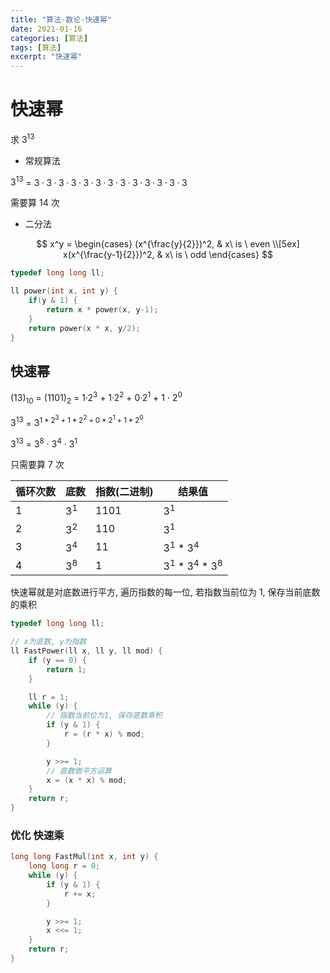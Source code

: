 ```yaml
---
title: "算法-数论-快速幂"
date: 2021-01-16
categories: [算法]
tags: [算法]
excerpt: "快速幂"
---
```


# 快速幂

求 $3^{13}$

- 常规算法

$3^{13}$ = $3·3·3·3·3·3·3·3·3·3·3·3·3$

需要算 $14$ 次

- 二分法

$$
x^y = 
\begin{cases}
(x^{\frac{y}{2}})^2, & x\ is \ even \\[5ex]
x(x^{\frac{y-1}{2}})^2, & x\ is \ odd
\end{cases}
$$

```c
typedef long long ll;

ll power(int x, int y) {
    if(y & 1) {
        return x * power(x, y-1);
    }
    return power(x * x, y/2);
}
```

## 快速幂

$(13)_{10}$ = $(1101)_2$ = $1$·$2^3$ + $1$·$2^2$ + $0$·$2^1$ + $1$ · $2^0$

$3^{13}$ = $3^{1 * 2^3 + 1 * 2^2 + 0 * 2^1 + 1 * 2^0}$

$3^{13}$ = $3^8$ · $3^4$ · $3^1$

只需要算 $7$ 次

| 循环次数  | 底数  | 指数(二进制)  | 结果值                |
| -------- | ----- | ------------ | --------------------- |
| $1$      | $3^1$ | $1101$       | $3^1$                 |
| $2$      | $3^2$ | $110$        | $3^1$                 |
| $3$      | $3^4$ | $11$         | $3^1$ * $3^4$         |
| $4$      | $3^8$ | $1$          | $3^1$ * $3^4$ * $3^8$ |

快速幂就是对底数进行平方, 遍历指数的每一位, 若指数当前位为 1, 保存当前底数的乘积

```c++
typedef long long ll;

// x为底数, y为指数
ll FastPower(ll x, ll y, ll mod) {
    if (y == 0) {
        return 1;
    }

    ll r = 1;
    while (y) {
        // 指数当前位为1, 保存底数乘积
        if (y & 1) {
            r = (r * x) % mod;
        }

        y >>= 1;
        // 底数做平方运算
        x = (x * x) % mod;
    }
    return r;
}
```

### 优化 快速乘

```c
long long FastMul(int x, int y) {
    long long r = 0;
    while (y) {
        if (y & 1) {
            r += x;
        }

        y >>= 1;
        x <<= 1;
    }
    return r;
}
```